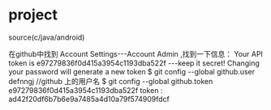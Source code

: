 # project
source(c/java/android)

在github中找到 Account Settings---Account Admin ,找到一下信息：
Your API token is e97279836f0d415a3954c1193dba522f ---keep it secret! Changing your password will
generate a new token
$ git config --global github.user defnngj      //github 上的用户名
$ git config --global github.token e97279836f0d415a3954c1193dba522f
token : ad42f20df6b7b6e9a7485a4d10a79f574909fdcf
